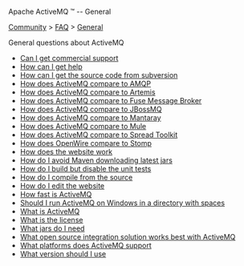 Apache ActiveMQ ™ -- General 

[Community](community.html) > [FAQ](faq.html) > [General](general.html)


General questions about ActiveMQ

*   [Can I get commercial support](can-i-get-commercial-support.html)
*   [How can I get help](how-can-i-get-help.html)
*   [How can I get the source code from subversion](how-can-i-get-the-source-code-from-subversion.html)
*   [How does ActiveMQ compare to AMQP](how-does-activemq-compare-to-amqp.html)
*   [How does ActiveMQ compare to Artemis](how-does-activemq-compare-to-artemis.html)
*   [How does ActiveMQ compare to Fuse Message Broker](how-does-activemq-compare-to-fuse-message-broker.html)
*   [How does ActiveMQ compare to JBossMQ](how-does-activemq-compare-to-jbossmq.html)
*   [How does ActiveMQ compare to Mantaray](how-does-activemq-compare-to-mantaray.html)
*   [How does ActiveMQ compare to Mule](how-does-activemq-compare-to-mule.html)
*   [How does ActiveMQ compare to Spread Toolkit](how-does-activemq-compare-to-spread-toolkit.html)
*   [How does OpenWire compare to Stomp](how-does-openwire-compare-to-stomp.html)
*   [How does the website work](how-does-the-website-work.html)
*   [How do I avoid Maven downloading latest jars](how-do-i-avoid-maven-downloading-latest-jars.html)
*   [How do I build but disable the unit tests](how-do-i-build-but-disable-the-unit-tests.html)
*   [How do I compile from the source](how-do-i-compile-from-the-source.html)
*   [How do I edit the website](how-do-i-edit-the-website.html)
*   [How fast is ActiveMQ](how-fast-is-activemq.html)
*   [Should I run ActiveMQ on Windows in a directory with spaces](should-i-run-activemq-on-windows-in-a-directory-with-spaces.html)
*   [What is ActiveMQ](what-is-activemq.html)
*   [What is the license](what-is-the-license.html)
*   [What jars do I need](what-jars-do-i-need.html)
*   [What open source integration solution works best with ActiveMQ](what-open-source-integration-solution-works-best-with-activemq.html)
*   [What platforms does ActiveMQ support](what-platforms-does-activemq-support.html)
*   [What version should I use](what-version-should-i-use.html)

